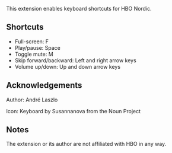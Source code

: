 This extension enables keyboard shortcuts for HBO Nordic.


## Shortcuts

- Full-screen: F
- Play/pause: Space
- Toggle mute: M
- Skip forward/backward: Left and right arrow keys
- Volume up/down: Up and down arrow keys


## Acknowledgements

Author: André Laszlo

Icon: Keyboard by Susannanova from the Noun Project


## Notes

The extension or its author are not affiliated with HBO in any way.
